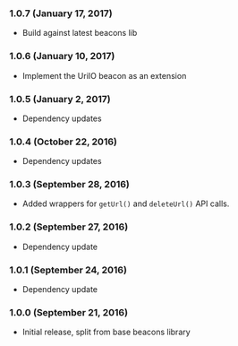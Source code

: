 ### 1.0.7 (January 17, 2017)
* Build against latest beacons lib

### 1.0.6 (January 10, 2017)
* Implement the UriIO beacon as an extension

### 1.0.5 (January 2, 2017)
* Dependency updates

### 1.0.4 (October 22, 2016)
* Dependency updates

### 1.0.3 (September 28, 2016)
* Added wrappers for `getUrl()` and `deleteUrl()` API calls.

### 1.0.2 (September 27, 2016)
* Dependency update

### 1.0.1 (September 24, 2016)
* Dependency update

### 1.0.0 (September 21, 2016)
* Initial release, split from base beacons library
